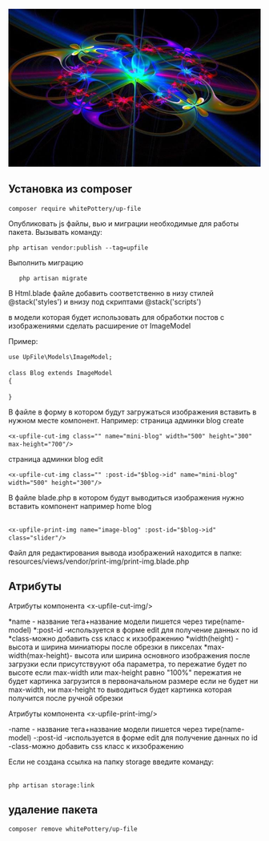 <p align="center">
<img src="info/logo.jpg">
</p>


## Установка из composer

```
composer require whitePottery/up-file
```

 Опубликовать js файлы, вью и миграции необходимые для работы пакета.
Вызывать команду:
```
php artisan vendor:publish --tag=upfile
```

Выполнить миграцию
 ```
    php artisan migrate
 ```

В Html.blade файле добавить соответственно в низу стилей @stack('styles')
и внизу под скриптами @stack('scripts')

в модели которая будет использовать для обработки постов с изображениями
сделать расширение от  ImageModel

Пример:
```
use UpFile\Models\ImageModel;

class Blog extends ImageModel
{

}

```

В файле в форму в котором будут загружаться изображения вставить в нужном месте компонент.
Например:
страница админки  blog create

```
<x-upfile-cut-img class="" name="mini-blog" width="500" height="300" max-height="700"/>
```
страница админки  blog edit
```
<x-upfile-cut-img class="" :post-id="$blog->id" name="mini-blog" width="500" height="300"/>
```

В файле blade.php в котором будут выводиться изображения нужно вставить компонент
например home blog
```

<x-upfile-print-img name="image-blog" :post-id="$blog->id" class="slider"/>
```
Файл для редактирования вывода изображений находится в папке:
resources/views/vendor/print-img/print-img.blade.php

## Атрибуты

Атрибуты компонента \<x-upfile-cut-img/>

  *name - название тега+название модели пишется через тире(name-model)
  *:post-id -используется в форме edit для получение данных по id
  *class-можно добавить css класс к ихзображению
  *width(height) - высота и ширина миниатюры после обрезки в пикселах
  *max-width(max-height)- высота или ширина основного изображения после загрузки
    если присутствууют оба параметра, то пережатие будет по высоте
    если max-width или max-height равно "100%" пережатия не будет
    картинка загрузится в первоначальном размере
    если не будет ни max-width, ни max-height то выводиться будет картинка
    которая получится после ручной обрезки




Атрибуты компонента \<x-upfile-print-img/>

  -name - название тега+название модели пишется через тире(name-model)
  -:post-id -используется в форме edit для получение данных по id
  -class-можно добавить css класс к ихзображению



Если не создана ссылка на папку storage введите команду:
```

php artisan storage:link
```


## удаление пакета

```
composer remove whitePottery/up-file
```


<!--
вынести css в отдельный файл
переделать модальное окно без батстрапа
отказаться от croppie(написать самому)
переписать все на чистом js


для переопределения слов перевода
создать нужные файлы в папке /resources/lang/vendor/upfile/en/image.php( английский вариант )
upfile - тег определенный в провайдере vendor/whitepottery/up-file/src/Providers/UpFileServiceProvider.php( строка $this->loadTranslationsFrom(__DIR__ . '/../resources/lang', 'upfile');)
-->